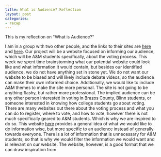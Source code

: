 ```yaml
---
title: What is Audience? Reflection
layout: post
categories:
- recap
---
```

This is my reflection on "What is Audience?"

I am in a group with two other people, and the links to their sites are [here](https://kmaclin17.github.io/) and [here](https://selinkorkmaz.github.io/). Our project will be a website focused on informing our audience, which will be A&M students specifically, about the voting process.
This week we spent time brainstorming what our potential website could look like and what information it would contain, but besides our identified audience, we do not have anything set in stone yet. We do not want our website to be biased and will likely include debate videos, so the audience can make their own informed choice. Additionally, we would like to include A&M themes to make the site more personal. The site is not going to be anything flashy, but rather more professional. The implied audience can be any other person interested in voting in Brazos County, Blinn students, or someone interested in knowing how college students go about voting. 
There are many websites out there about the voting process and what you can do to register, where to vote, and how to vote, however there is not much specifically geared to A&M students. Which is why we are inspired to do so. This website [here](https://www.vote.org/) provides a general idea of what we would like to do information wise, but more specific to an audience instead of generally towards everyone. There is a lot of information that is unnecessary for A&M students, so that is why we would filter the information we would want and is relevant on our website. The website, however, is a good format that we can draw inspiration from. 
